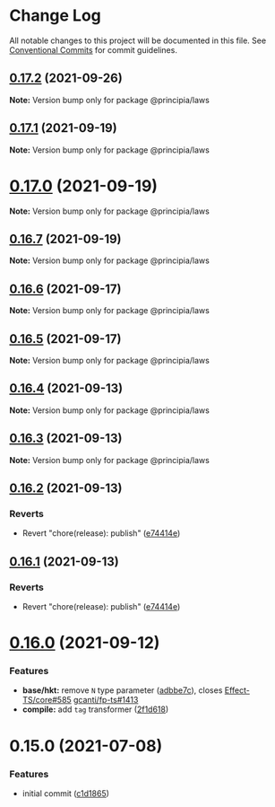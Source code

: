 # Change Log

All notable changes to this project will be documented in this file.
See [Conventional Commits](https://conventionalcommits.org) for commit guidelines.

## [0.17.2](https://github.com/0x706b/principia.ts/compare/@principia/laws@0.17.1...@principia/laws@0.17.2) (2021-09-26)

**Note:** Version bump only for package @principia/laws





## [0.17.1](https://github.com/0x706b/principia.ts/compare/@principia/laws@0.17.0...@principia/laws@0.17.1) (2021-09-19)

**Note:** Version bump only for package @principia/laws





# [0.17.0](https://github.com/0x706b/principia.ts/compare/@principia/laws@0.16.7...@principia/laws@0.17.0) (2021-09-19)

**Note:** Version bump only for package @principia/laws





## [0.16.7](https://github.com/0x706b/principia.ts/compare/@principia/laws@0.16.6...@principia/laws@0.16.7) (2021-09-19)

**Note:** Version bump only for package @principia/laws





## [0.16.6](https://github.com/0x706b/principia.ts/compare/@principia/laws@0.16.5...@principia/laws@0.16.6) (2021-09-17)

**Note:** Version bump only for package @principia/laws





## [0.16.5](https://github.com/0x706b/principia.ts/compare/@principia/laws@0.16.4...@principia/laws@0.16.5) (2021-09-17)

**Note:** Version bump only for package @principia/laws





## [0.16.4](https://github.com/0x706b/principia.ts/compare/@principia/laws@0.16.3...@principia/laws@0.16.4) (2021-09-13)

**Note:** Version bump only for package @principia/laws





## [0.16.3](https://github.com/0x706b/principia.ts/compare/@principia/laws@0.16.2...@principia/laws@0.16.3) (2021-09-13)

**Note:** Version bump only for package @principia/laws





## [0.16.2](https://github.com/0x706b/principia.ts/compare/@principia/laws@0.16.1...@principia/laws@0.16.2) (2021-09-13)


### Reverts

* Revert "chore(release): publish" ([e74414e](https://github.com/0x706b/principia.ts/commit/e74414effa51392092770ecd542b55608dbb1201))





## [0.16.1](https://github.com/0x706b/principia.ts/compare/@principia/laws@0.16.1...@principia/laws@0.16.1) (2021-09-13)


### Reverts

* Revert "chore(release): publish" ([e74414e](https://github.com/0x706b/principia.ts/commit/e74414effa51392092770ecd542b55608dbb1201))





# [0.16.0](https://github.com/0x706b/principia.ts/compare/@principia/laws@0.15.0...@principia/laws@0.16.0) (2021-09-12)


### Features

* **base/hkt:** remove `N` type parameter ([adbbe7c](https://github.com/0x706b/principia.ts/commit/adbbe7cb709177b6b3cbd9cb6050fc76e719d7a1)), closes [Effect-TS/core#585](https://github.com/Effect-TS/core/issues/585) [gcanti/fp-ts#1413](https://github.com/gcanti/fp-ts/issues/1413)
* **compile:** add `tag` transformer ([2f1d618](https://github.com/0x706b/principia.ts/commit/2f1d6186a69804b169d7dc2eb96346d612fd3582))





# 0.15.0 (2021-07-08)


### Features

* initial commit ([c1d1865](https://github.com/0x706b/principia.ts/commit/c1d1865d93b8c7762c4cdfa912360f467c0bae02))
